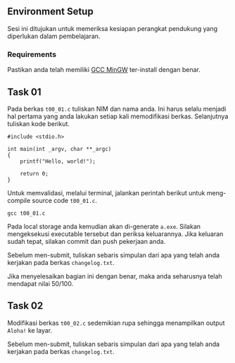## Environment Setup

Sesi ini ditujukan untuk memeriksa kesiapan perangkat pendukung yang diperlukan dalam pembelajaran.

### Requirements
Pastikan anda telah memiliki [GCC MinGW](https://nuwen.net/) ter-install dengan benar.

## Task 01
Pada berkas ```t00_01.c``` tuliskan NIM dan nama anda. Ini harus selalu menjadi hal pertama yang anda lakukan setiap kali memodifikasi berkas. Selanjutnya tuliskan kode berikut.
```
#include <stdio.h>

int main(int _argv, char **_argc)
{
    printf("Hello, world!");

    return 0;
}
```

Untuk memvalidasi, melalui terminal, jalankan perintah berikut untuk meng-compile source code ```t00_01.c```.
```
gcc t00_01.c
```
Pada local storage anda kemudian akan di-generate ```a.exe```. Silakan mengeksekusi executable tersebut dan periksa keluarannya. Jika keluaran sudah tepat, silakan commit dan push pekerjaan anda.

Sebelum men-submit, tuliskan sebaris simpulan dari apa yang telah anda kerjakan pada berkas ```changelog.txt```.

Jika menyelesaikan bagian ini dengan benar, maka anda seharusnya telah mendapat nilai 50/100.

## Task 02
Modifikasi berkas ```t00_02.c``` sedemikian rupa sehingga menampilkan output ```Aloha!``` ke layar.

Sebelum men-submit, tuliskan sebaris simpulan dari apa yang telah anda kerjakan pada berkas ```changelog.txt```.